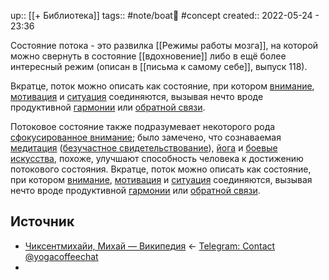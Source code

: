 up:: [[+ Библиотека]]
tags:: #note/boat🚤 #concept 
created:: 2022-05-24 - 23:36

Состояние потока - это развилка [[Режимы работы мозга]], на которой можно свернуть в состояние [[вдохновение]] либо в ещё более интересный режим (описан в [[письма к самому себе]], выпуск 118).

Вкратце, поток можно описать как состояние, при котором [внимание](https://ru.wikipedia.org/wiki/%D0%92%D0%BD%D0%B8%D0%BC%D0%B0%D0%BD%D0%B8%D0%B5 "Внимание"), [мотивация](https://ru.wikipedia.org/wiki/%D0%9C%D0%BE%D1%82%D0%B8%D0%B2%D0%B0%D1%86%D0%B8%D1%8F "Мотивация") и [ситуация](https://ru.wikipedia.org/wiki/%D0%A1%D0%B8%D1%82%D1%83%D0%B0%D1%86%D0%B8%D1%8F "Ситуация") соединяются, вызывая нечто вроде продуктивной [гармонии](https://ru.wikipedia.org/wiki/%D0%93%D0%B0%D1%80%D0%BC%D0%BE%D0%BD%D0%B8%D1%8F "Гармония") или [обратной связи](https://ru.wikipedia.org/wiki/%D0%91%D0%B8%D0%BE%D0%BB%D0%BE%D0%B3%D0%B8%D1%87%D0%B5%D1%81%D0%BA%D0%B0%D1%8F_%D0%BE%D0%B1%D1%80%D0%B0%D1%82%D0%BD%D0%B0%D1%8F_%D1%81%D0%B2%D1%8F%D0%B7%D1%8C "Биологическая обратная связь").

Потоковое состояние также подразумевает некоторого рода [сфокусированное внимание](https://ru.wikipedia.org/w/index.php?title=%D0%A1%D1%84%D0%BE%D0%BA%D1%83%D1%81%D0%B8%D1%80%D0%BE%D0%B2%D0%B0%D0%BD%D0%BD%D0%BE%D0%B5_%D0%B2%D0%BD%D0%B8%D0%BC%D0%B0%D0%BD%D0%B8%D0%B5&action=edit&redlink=1 "Сфокусированное внимание (страница отсутствует)"); было замечено, что сознаваемая [медитация](https://ru.wikipedia.org/wiki/%D0%9C%D0%B5%D0%B4%D0%B8%D1%82%D0%B0%D1%86%D0%B8%D1%8F "Медитация") ([безучастное свидетельствование](https://ru.wikipedia.org/w/index.php?title=%D0%91%D0%B5%D0%B7%D1%83%D1%87%D0%B0%D1%81%D1%82%D0%BD%D0%BE%D0%B5_%D1%81%D0%B2%D0%B8%D0%B4%D0%B5%D1%82%D0%B5%D0%BB%D1%8C%D1%81%D1%82%D0%B2%D0%BE%D0%B2%D0%B0%D0%BD%D0%B8%D0%B5&action=edit&redlink=1 "Безучастное свидетельствование (страница отсутствует)")), [йога](https://ru.wikipedia.org/wiki/%D0%99%D0%BE%D0%B3%D0%B0 "Йога") и [боевые искусства](https://ru.wikipedia.org/wiki/%D0%91%D0%BE%D0%B5%D0%B2%D1%8B%D0%B5_%D0%B8%D1%81%D0%BA%D1%83%D1%81%D1%81%D1%82%D0%B2%D0%B0 "Боевые искусства"), похоже, улучшают способность человека к достижению потокового состояния. Вкратце, поток можно описать как состояние, при котором [внимание](https://ru.wikipedia.org/wiki/%D0%92%D0%BD%D0%B8%D0%BC%D0%B0%D0%BD%D0%B8%D0%B5 "Внимание"), [мотивация](https://ru.wikipedia.org/wiki/%D0%9C%D0%BE%D1%82%D0%B8%D0%B2%D0%B0%D1%86%D0%B8%D1%8F "Мотивация") и [ситуация](https://ru.wikipedia.org/wiki/%D0%A1%D0%B8%D1%82%D1%83%D0%B0%D1%86%D0%B8%D1%8F "Ситуация") соединяются, вызывая нечто вроде продуктивной [гармонии](https://ru.wikipedia.org/wiki/%D0%93%D0%B0%D1%80%D0%BC%D0%BE%D0%BD%D0%B8%D1%8F "Гармония") или [обратной связи](https://ru.wikipedia.org/wiki/%D0%91%D0%B8%D0%BE%D0%BB%D0%BE%D0%B3%D0%B8%D1%87%D0%B5%D1%81%D0%BA%D0%B0%D1%8F_%D0%BE%D0%B1%D1%80%D0%B0%D1%82%D0%BD%D0%B0%D1%8F_%D1%81%D0%B2%D1%8F%D0%B7%D1%8C "Биологическая обратная связь").

## Источник
- [Чиксентмихайи, Михай — Википедия](https://ru.wikipedia.org/wiki/%D0%A7%D0%B8%D0%BA%D1%81%D0%B5%D0%BD%D1%82%D0%BC%D0%B8%D1%85%D0%B0%D0%B9%D0%B8,_%D0%9C%D0%B8%D1%85%D0%B0%D0%B9) <- [Telegram: Contact @yogacoffeechat](https://t.me/yogacoffeechat/699)
- 